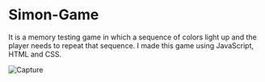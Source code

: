 # Simon-Game
It is a memory testing game in which a sequence of colors light up and the player needs to repeat that sequence. I made this game using JavaScript, HTML and CSS.

![Capture](https://user-images.githubusercontent.com/66676396/111423855-e4a54a00-8716-11eb-9d51-021f97d63c04.JPG)

